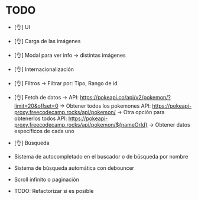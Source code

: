 # TODO

- [👌] UI
- [👌] Carga de las imágenes
- [👌] Modal para ver info -> distintas imágenes
- [👌] Internacionalización
- [👌] Filtros -> Filtrar por: Tipo, Rango de id
- [👌] Fetch de datos -> 
    API: https://pokeapi.co/api/v2/pokemon/?limit=20&offset=0 -> Obtener todos los pokemones
    API: https://pokeapi-proxy.freecodecamp.rocks/api/pokemon/ -> Otra opción para obtenerlos todos
    API: https://pokeapi-proxy.freecodecamp.rocks/api/pokemon/${nameOrId} -> Obtener datos específicos de cada uno
- [👌] Búsqueda
- Sistema de autocompletado en el buscador o de búsqueda por nombre
- Sistema de búsqueda automática con debouncer
- Scroll infinito o paginación

- TODO: Refactorizar si es posible